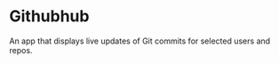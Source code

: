 Githubhub
=========

An app that displays live updates of Git commits for selected users and repos.
